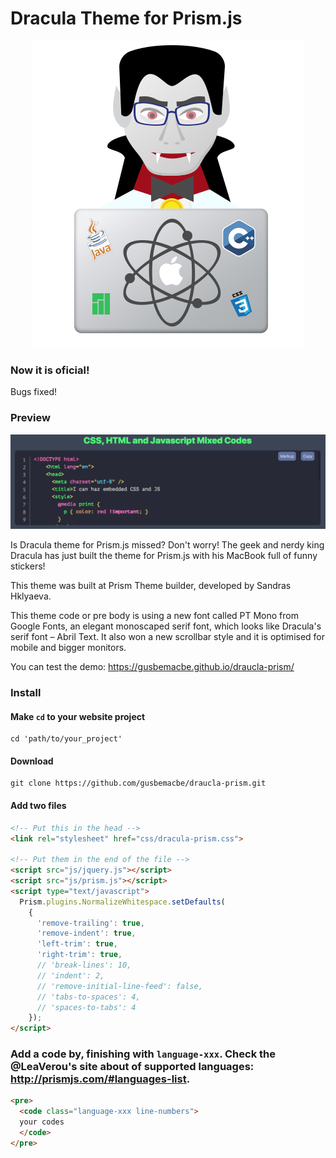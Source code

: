 # Dracula Theme for Prism.js

<p align="center">
<img alt="Vampiro Geek" src="images/vampiro-geek.svg" style="display: block; height: auto; margin: 0 auto; max-width: 100%; text-align: center;">
</p>

### Now it is oficial!

Bugs fixed!

### Preview

![Preview](images/previsao.png)

Is Dracula theme for Prism.js missed? Don't worry! The geek and nerdy king Dracula has just built the theme for Prism.js with his MacBook full of funny stickers!

This theme was built at Prism Theme builder, developed by Sandras Hklyaeva. 

This theme code or pre body is using a new font called PT Mono from Google Fonts, an elegant monoscaped serif font, which looks like Dracula's serif font – Abril Text. It also won a new scrollbar style and it is optimised for mobile and bigger monitors.

You can test the demo:
https://gusbemacbe.github.io/draucla-prism/ 

### Install

#### Make `cd` to your website project

```shell
cd 'path/to/your_project'
```

#### Download

```shell
git clone https://github.com/gusbemacbe/draucla-prism.git
```

#### Add two files

```html
<!-- Put this in the head -->
<link rel="stylesheet" href="css/dracula-prism.css">

<!-- Put them in the end of the file -->
<script src="js/jquery.js"></script>
<script src="js/prism.js"></script>
<script type="text/javascript">
  Prism.plugins.NormalizeWhitespace.setDefaults(
    {
      'remove-trailing': true,
      'remove-indent': true,
      'left-trim': true,
      'right-trim': true,
      // 'break-lines': 10,
      // 'indent': 2,
      // 'remove-initial-line-feed': false,
      // 'tabs-to-spaces': 4,
      // 'spaces-to-tabs': 4
    });
</script>
```

### Add a code by, finishing with `language-xxx`. Check the @LeaVerou's site about of supported languages: http://prismjs.com/#languages-list.

```html
<pre>
  <code class="language-xxx line-numbers">
  your codes
  </code>
</pre>
